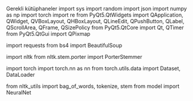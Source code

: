 Gerekli kütüphaneler
import sys
import random
import json
import numpy as np
import torch
import re
from PyQt5.QtWidgets import QApplication, QWidget, QVBoxLayout, QHBoxLayout, QLineEdit, QPushButton, QLabel, QScrollArea, QFrame, QSizePolicy
from PyQt5.QtCore import Qt, QTimer
from PyQt5.QtGui import QPixmap

import requests
from bs4 import BeautifulSoup


import nltk
from nltk.stem.porter import PorterStemmer


import torch
import torch.nn as nn
from torch.utils.data import Dataset, DataLoader

from nltk_utils import bag_of_words, tokenize, stem
from model import NeuralNet



